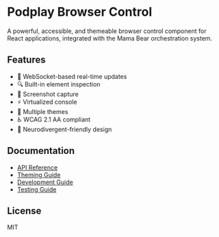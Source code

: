 # Podplay Browser Control

A powerful, accessible, and themeable browser control component for React applications, integrated with the Mama Bear orchestration system.

## Features
- 🚀 WebSocket-based real-time updates
- 🔍 Built-in element inspection
- 📸 Screenshot capture
- ⚡ Virtualized console
- 🎨 Multiple themes
- ♿️ WCAG 2.1 AA compliant
- 🧠 Neurodivergent-friendly design

## Documentation
- [API Reference](./API.md)
- [Theming Guide](./THEMING.md)
- [Development Guide](./DEVELOPMENT.md)
- [Testing Guide](./TESTING.md)

## License
MIT
